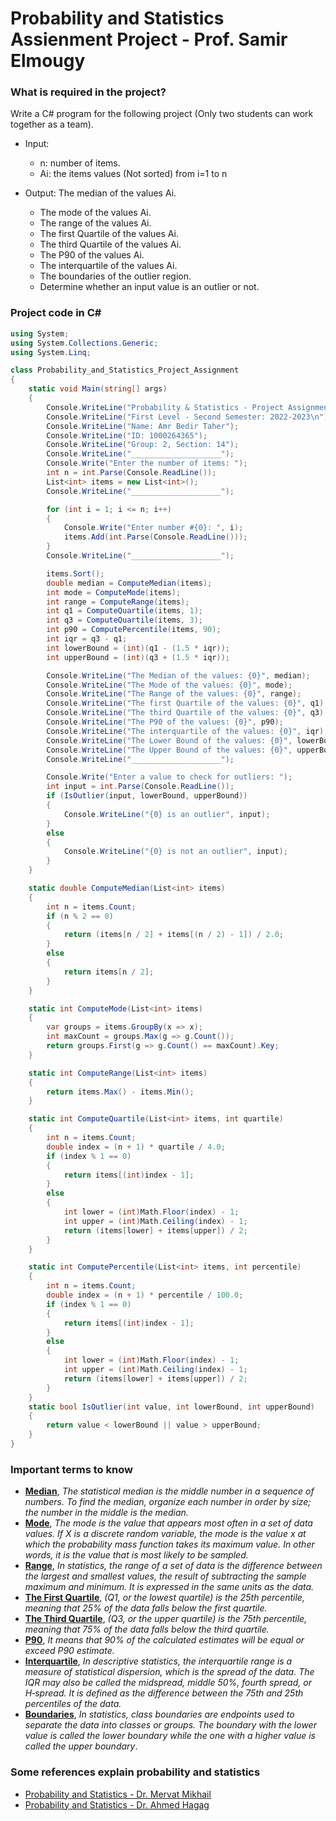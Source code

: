 # Probability and Statistics Assienment Project - Prof. Samir Elmougy 


### What is required in the project?

Write a C# program for the following project (Only two students can work together as a team).
* Input: 
  * n: number of items.
  * Ai: the items values (Not sorted) from i=1 to n 
  
* Output: The median of the values Ai.
  * The mode of the values Ai.
  * The range of the values Ai.
  * The first Quartile of the values Ai.
  * The third Quartile of the values Ai.
  * The P90 of the values Ai.
  * The interquartile of the values Ai.
  * The boundaries of the outlier region.
  * Determine whether an input value is an outlier or not.

### Project code in C#

```c#
using System;
using System.Collections.Generic;
using System.Linq;

class Probability_and_Statistics_Project_Assignment
{
    static void Main(string[] args)
    {
        Console.WriteLine("Probability & Statistics - Project Assignment");
        Console.WriteLine("First Level - Second Semester: 2022-2023\n");
        Console.WriteLine("Name: Amr Bedir Taher");
        Console.WriteLine("ID: 1000264365");
        Console.WriteLine("Group: 2, Section: 14");
        Console.WriteLine("____________________");
        Console.Write("Enter the number of items: ");
        int n = int.Parse(Console.ReadLine());
        List<int> items = new List<int>();
        Console.WriteLine("____________________");

        for (int i = 1; i <= n; i++)
        {
            Console.Write("Enter number #{0}: ", i);
            items.Add(int.Parse(Console.ReadLine()));
        }
        Console.WriteLine("____________________");

        items.Sort();
        double median = ComputeMedian(items);
        int mode = ComputeMode(items);
        int range = ComputeRange(items);
        int q1 = ComputeQuartile(items, 1);
        int q3 = ComputeQuartile(items, 3);
        int p90 = ComputePercentile(items, 90);
        int iqr = q3 - q1;
        int lowerBound = (int)(q1 - (1.5 * iqr));
        int upperBound = (int)(q3 + (1.5 * iqr));

        Console.WriteLine("The Median of the values: {0}", median);
        Console.WriteLine("The Mode of the values: {0}", mode);
        Console.WriteLine("The Range of the values: {0}", range);
        Console.WriteLine("The first Quartile of the values: {0}", q1);
        Console.WriteLine("The third Quartile of the values: {0}", q3);
        Console.WriteLine("The P90 of the values: {0}", p90);
        Console.WriteLine("The interquartile of the values: {0}", iqr);
        Console.WriteLine("The Lower Bound of the values: {0}", lowerBound);
        Console.WriteLine("The Upper Bound of the values: {0}", upperBound);
        Console.WriteLine("____________________");

        Console.Write("Enter a value to check for outliers: ");
        int input = int.Parse(Console.ReadLine());
        if (IsOutlier(input, lowerBound, upperBound))
        {
            Console.WriteLine("{0} is an outlier", input);
        }
        else
        {
            Console.WriteLine("{0} is not an outlier", input);
        }
    }

    static double ComputeMedian(List<int> items)
    {
        int n = items.Count;
        if (n % 2 == 0)
        {
            return (items[n / 2] + items[(n / 2) - 1]) / 2.0;
        }
        else
        {
            return items[n / 2];
        }
    }

    static int ComputeMode(List<int> items)
    {
        var groups = items.GroupBy(x => x);
        int maxCount = groups.Max(g => g.Count());
        return groups.First(g => g.Count() == maxCount).Key;
    }

    static int ComputeRange(List<int> items)
    {
        return items.Max() - items.Min();
    }

    static int ComputeQuartile(List<int> items, int quartile)
    {
        int n = items.Count;
        double index = (n + 1) * quartile / 4.0;
        if (index % 1 == 0)
        {
            return items[(int)index - 1];
        }
        else
        {
            int lower = (int)Math.Floor(index) - 1;
            int upper = (int)Math.Ceiling(index) - 1;
            return (items[lower] + items[upper]) / 2;
        }
    }

    static int ComputePercentile(List<int> items, int percentile)
    {
        int n = items.Count;
        double index = (n + 1) * percentile / 100.0;
        if (index % 1 == 0)
        {
            return items[(int)index - 1];
        }
        else
        {
            int lower = (int)Math.Floor(index) - 1;
            int upper = (int)Math.Ceiling(index) - 1;
            return (items[lower] + items[upper]) / 2;
        }
    }
    static bool IsOutlier(int value, int lowerBound, int upperBound)
    {
        return value < lowerBound || value > upperBound;
    }
}
```

### Important terms to know
* **[Median](https://en.wikipedia.org/wiki/Median)**, *The statistical median is the middle number in a sequence of numbers. To find the median, organize each number in order by size; the number in the middle is the median.*
* **[Mode](https://en.wikipedia.org/wiki/Mode_(statistics))**, *The mode is the value that appears most often in a set of data values. If X is a discrete random variable, the mode is the value x at which the probability mass function takes its maximum value. In other words, it is the value that is most likely to be sampled.*
* **[Range](https://en.wikipedia.org/wiki/Range_(statistics))**, *In statistics, the range of a set of data is the difference between the largest and smallest values, the result of subtracting the sample maximum and minimum. It is expressed in the same units as the data.*
* **[The First Quartile](https://en.wikipedia.org/wiki/Quartile)**, *(Q1, or the lowest quartile) is the 25th percentile, meaning that 25% of the data falls below the first quartile.*
* **[The Third Quartile](https://en.wikipedia.org/wiki/Quartile)**, *(Q3, or the upper quartile) is the 75th percentile, meaning that 75% of the data falls below the third quartile.*
* **[P90](https://en.wikipedia.org/wiki/Percentile)**, *It means that 90% of the calculated estimates will be equal or exceed P90 estimate.*
* **[Interquartile](https://en.wikipedia.org/wiki/Interquartile_range)**, *In descriptive statistics, the interquartile range is a measure of statistical dispersion, which is the spread of the data. The IQR may also be called the midspread, middle 50%, fourth spread, or H‑spread. It is defined as the difference between the 75th and 25th percentiles of the data.*
* **[Boundaries](https://en.wikipedia.org/wiki/Boundary_value_problem)**, *In statistics, class boundaries are endpoints used to separate the data into classes or groups. The boundary with the lower value is called the lower boundary while the one with a higher value is called the upper boundary*.

### Some references explain probability and statistics
* [Probability and Statistics - Dr. Mervat Mikhail](https://www.youtube.com/playlist?list=PL7snZ0LSsq3g9NUio7xFDtC9IVIj649GV)
* [Probability and Statistics - Dr. Ahmed Hagag ](https://www.youtube.com/playlist?list=PLxIvc-MGOs6gW9SgkmoxE5w9vQkID1_r-)
